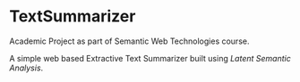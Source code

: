 # TextSummarizer
Academic Project as part of Semantic Web Technologies course.

A simple web based Extractive Text Summarizer built using *Latent Semantic Analysis*.
